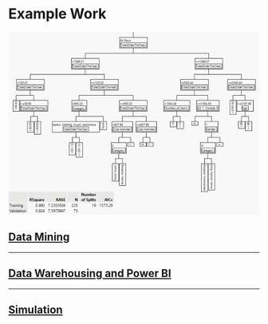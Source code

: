 # Example Work

<img src="/img/DataMining.PNG"/>

## [Data Mining](https://github.com/mjhenry5/mjhenry5.github.io/tree/main/Final)
___


## [Data Warehousing and Power BI](https://github.com/mjhenry5/mjhenry5.github.io/tree/main/DMTheSkiShop)
___



## [Simulation](https://github.com/mjhenry5/mjhenry5.github.io/blob/main/Info%202020%20project%203.xlsx)
